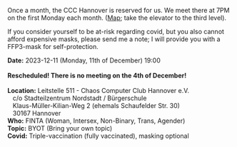 Once a month, the CCC Hannover is reserved for us. We meet there at 7PM on the first Monday each month.
([Map](https://www.openstreetmap.org/way/28166185#map=19/52.38811/9.71793); take the elevator to the third level).

If you consider yourself to be at-risk regarding covid, but you also cannot afford expensive masks,
please send me a note; I will provide you with a FFP3-mask for self-protection. 

<div class="box" markdown="1">
<strong>Date:</strong> 2023-12-11 (Monday, 11th of December) 19:00 
<br>
<br><strong>Rescheduled! There is no meeting on the 4th of December!</strong>
<br>
<br><strong>Location:</strong> Leitstelle 511 - Chaos Computer Club Hannover e.V.
    <br>&nbsp;&nbsp; c/o Stadteilzentrum Nordstadt / Bürgerschule
    <br>&nbsp;&nbsp; Klaus-Müller-Kilian-Weg 2 (ehemals Schaufelder Str. 30)
    <br>&nbsp;&nbsp; 30167 Hannover 
<br><strong>Who:</strong>  FINTA (Woman, Intersex, Non-Binary, Trans, Agender)
<br><strong>Topic:</strong> BYOT (Bring your own topic)
<br><strong>Covid:</strong> Triple-vaccination (fully vaccinated), masking optional 
</div>

